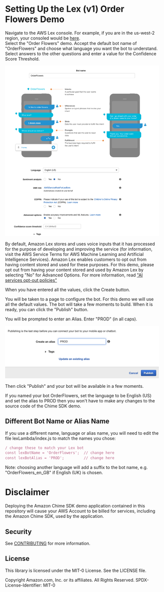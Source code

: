 # Setting Up the Lex (v1) Order Flowers Demo

Navigate to the AWS Lex console.  For example, if you are in the us-west-2 region, your consoled would be [here](https://us-west-2.console.aws.amazon.com/lex/home?region=us-west-2#bot-create:).  
Select the "Order Flowers" demo.  Accept the default bot name of "OrderFlowers" and choose what language you want the bot to understand.  Select answers to the other questions and enter a 
value for the Confidence Score Threshold.

![](images/flowerstorebot.png?raw=true)

By default, Amazon Lex stores and uses voice inputs that it has processed for the purpose of  developing and improving the service (for information, visit the AWS Service Terms for AWS Machine Learning and Artificial Intelligence Services). Amazon Lex enables customers to opt out from having content stored and used for these purposes. For this demo, please opt out from having your content stored and used by Amazon Lex by selecting "No" for Advanced Options.  For more information, read 
["AI services opt-out policies"](https://docs.aws.amazon.com/organizations/latest/userguide/orgs_manage_policies_ai-opt-out.html)

When you have entered all the values, click the Create button.

You will be taken to a page to configure the bot.  For this demo we will use all the default values.  The bot will take a few moments to build.  When it is ready, you can click the "Publish"
button.  

You will be prompted to enter an Alias.  Enter "PROD" (in all caps). 

![](images/alias.png?raw=true)

Then click "Publish" and your bot will be available in a few moments.

If you named your bot OrderFlowers, set the language to be English (US) and set the alias to PROD then you won't have to make any changes to the source code of the Chime SDK demo.

##  Different Bot Name or Alias Name

If you use a different name, language or alias name, you will need to edit the file lexLambda/index.js to match the names you chose:

```typescript
/ change these to match your Lex bot
const lexBotName = 'OrderFlowers';  // change here
const lexBotAlias = 'PROD';         // change here
```

Note: choosing another language will add a suffix to the bot name, e.g. "OrderFlowers_en_GB" if English (UK) is chosen.

# Disclaimer

Deploying the Amazon Chime SDK demo application contained in this repository will cause your AWS Account to be billed for services, including the Amazon Chime SDK, used by the application.
## Security

See [CONTRIBUTING](CONTRIBUTING.md#security-issue-notifications) for more information.

## License

This library is licensed under the MIT-0 License. See the LICENSE file.

Copyright Amazon.com, Inc. or its affiliates. All Rights Reserved.
SPDX-License-Identifier: MIT-0

